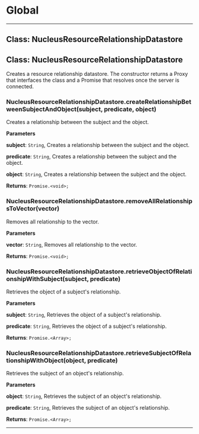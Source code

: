 # Global





* * *

## Class: NucleusResourceRelationshipDatastore



## Class: NucleusResourceRelationshipDatastore
Creates a resource relationship datastore. The constructor returns a Proxy that interfaces the class and a Promise that resolves once
the server is connected.

### NucleusResourceRelationshipDatastore.createRelationshipBetweenSubjectAndObject(subject, predicate, object) 

Creates a relationship between the subject and the object.

**Parameters**

**subject**: `String`, Creates a relationship between the subject and the object.

**predicate**: `String`, Creates a relationship between the subject and the object.

**object**: `String`, Creates a relationship between the subject and the object.

**Returns**: `Promise.<void>;`

### NucleusResourceRelationshipDatastore.removeAllRelationshipsToVector(vector) 

Removes all relationship to the vector.

**Parameters**

**vector**: `String`, Removes all relationship to the vector.

**Returns**: `Promise.<void>;`

### NucleusResourceRelationshipDatastore.retrieveObjectOfRelationshipWithSubject(subject, predicate) 

Retrieves the object of a subject's relationship.

**Parameters**

**subject**: `String`, Retrieves the object of a subject's relationship.

**predicate**: `String`, Retrieves the object of a subject's relationship.

**Returns**: `Promise.<Array>;`

### NucleusResourceRelationshipDatastore.retrieveSubjectOfRelationshipWithObject(object, predicate) 

Retrieves the subject of an object's relationship.

**Parameters**

**object**: `String`, Retrieves the subject of an object's relationship.

**predicate**: `String`, Retrieves the subject of an object's relationship.

**Returns**: `Promise.<Array>;`



* * *










